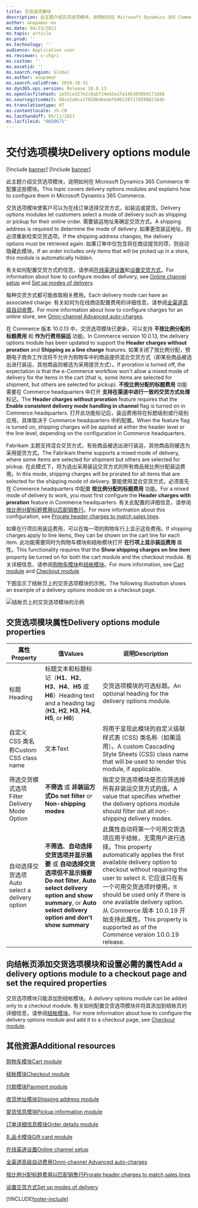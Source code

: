 ```yaml
---
title: 交货选项模块
description: 此主题介绍交货选项模块，说明如何在 Microsoft Dynamics 365 Commerce 中配置这些模块。
author: anupamar-ms
ms.date: 04/23/2021
ms.topic: article
ms.prod: ''
ms.technology: ''
audience: Application user
ms.reviewer: v-chgri
ms.custom: ''
ms.assetid: ''
ms.search.region: Global
ms.author: anupamar
ms.search.validFrom: 2019-10-31
ms.dyn365.ops.version: Release 10.0.13
ms.openlocfilehash: 1e55ce327e2c8ab714eb5e2fa14b3830b9171688
ms.sourcegitcommit: 08ce2a9ca1f02064beabfb9b228717d39882164b
ms.translationtype: HT
ms.contentlocale: zh-CN
ms.lasthandoff: 05/11/2021
ms.locfileid: "6020671"
---
```

# <a name="delivery-options-module"></a><span data-ttu-id="a0749-103">交付选项模块</span><span class="sxs-lookup"><span data-stu-id="a0749-103">Delivery options module</span></span>

[!include [banner](includes/banner.md)]
[!include [banner](includes/preview-banner.md)]

<span data-ttu-id="a0749-104">此主题介绍交货选项模块，说明如何在 Microsoft Dynamics 365 Commerce 中配置这些模块。</span><span class="sxs-lookup"><span data-stu-id="a0749-104">This topic covers delivery options modules and explains how to configure them in Microsoft Dynamics 365 Commerce.</span></span>

<span data-ttu-id="a0749-105">交货选项模块使客户可以为在线订单选择交货方式，如装运或提货。</span><span class="sxs-lookup"><span data-stu-id="a0749-105">Delivery options modules let customers select a mode of delivery such as shipping or pickup for their online order.</span></span> <span data-ttu-id="a0749-106">需要装运地址来确定交货方式。</span><span class="sxs-lookup"><span data-stu-id="a0749-106">A shipping address is required to determine the mode of delivery.</span></span> <span data-ttu-id="a0749-107">如果更改装运地址，则必须重新检索交货选项。</span><span class="sxs-lookup"><span data-stu-id="a0749-107">If the shipping address changes, the delivery options must be retrieved again.</span></span> <span data-ttu-id="a0749-108">如果订单中仅包含将在商店提货的项，则自动隐藏此模块。</span><span class="sxs-lookup"><span data-stu-id="a0749-108">If an order includes only items that will be picked up in a store, this module is automatically hidden.</span></span>

<span data-ttu-id="a0749-109">有关如何配置交货方式的信息，请参阅[在线渠道设置](channel-setup-online.md)和[设置交货方式](/dynamicsax-2012/appuser-itpro/set-up-modes-of-delivery)。</span><span class="sxs-lookup"><span data-stu-id="a0749-109">For information about how to configure modes of delivery, see [Online channel setup](channel-setup-online.md) and [Set up modes of delivery](/dynamicsax-2012/appuser-itpro/set-up-modes-of-delivery).</span></span>

<span data-ttu-id="a0749-110">每种交货方式都可能收取相关费用。</span><span class="sxs-lookup"><span data-stu-id="a0749-110">Each delivery mode can have an associated charge.</span></span> <span data-ttu-id="a0749-111">有关如何为在线商店配置费用的详细信息，请参阅[全渠道高级自动收费](omni-auto-charges.md)。</span><span class="sxs-lookup"><span data-stu-id="a0749-111">For more information about how to configure charges for an online store, see [Omni-channel Advanced auto-charges](omni-auto-charges.md).</span></span>

<span data-ttu-id="a0749-112">在 Commerce 版本 10.0.13 中，交货选项模块已更新，可以支持 **不按比例分配的标题费用** 和 **作为行费用装运** 功能。</span><span class="sxs-lookup"><span data-stu-id="a0749-112">In Commerce version 10.0.13, the delivery options module has been updated to support the **Header charges without proration** and **Shipping as a line charge** features.</span></span> <span data-ttu-id="a0749-113">如果关闭了按比例分配，预期电子商务工作流将不允许为购物车中的商品提供混合交货方式（即某些商品被选出进行装运，其他商品则被选为采用提货方式）。</span><span class="sxs-lookup"><span data-stu-id="a0749-113">If proration is turned off, the expectation is that the e-Commerce workflow won't allow a mixed mode of delivery for the items in the cart (that is, some items are selected for shipment, but others are selected for pickup).</span></span> <span data-ttu-id="a0749-114">**不按比例分配的标题费用** 功能需要在 Commerce headquarters 中打开 **支持在渠道中进行一致的交货方式处理** 标记。</span><span class="sxs-lookup"><span data-stu-id="a0749-114">The **Header charges without proration** feature requires that the **Enable consistent delivery mode handling in channel** flag is turned on in Commerce headquarters.</span></span> <span data-ttu-id="a0749-115">打开此功能标记后，装运费用将在标题级别或行级别应用，具体取决于 Commerce headquarters 中的配置。</span><span class="sxs-lookup"><span data-stu-id="a0749-115">When the feature flag is turned on, shipping charges will be applied at either the header level or the line level, depending on the configuration in Commerce headquarters.</span></span>

<span data-ttu-id="a0749-116">Fabrikam 主题支持混合交货方式，有些商品被选出进行装运，其他商品则被选为采用提货方式。</span><span class="sxs-lookup"><span data-stu-id="a0749-116">The Fabrikam theme supports a mixed mode of delivery, where some items are selected for shipment but others are selected for pickup.</span></span> <span data-ttu-id="a0749-117">在此模式下，将为选出采用装运交货方式的所有商品按比例分配装运费用。</span><span class="sxs-lookup"><span data-stu-id="a0749-117">In this mode, shipping charges will be prorated for all items that are selected for the shipping mode of delivery.</span></span> <span data-ttu-id="a0749-118">要能使用混合交货方式，必须首先在 Commerce headquarters 中配置 **按比例分配的标题费用** 功能。</span><span class="sxs-lookup"><span data-stu-id="a0749-118">For a mixed mode of delivery to work, you must first configure the **Header charges with proration** feature in Commerce headquarters.</span></span> <span data-ttu-id="a0749-119">有关此配置的详细信息，请参阅[按比例分配标题费用以匹配销售行](pro-rate-charges-matching-lines.md)。</span><span class="sxs-lookup"><span data-stu-id="a0749-119">For more information about this configuration, see [Prorate header charges to match sales lines](pro-rate-charges-matching-lines.md).</span></span>

<span data-ttu-id="a0749-120">如果在行项应用装运费用，可以在每一项的购物车行上显示这些费用。</span><span class="sxs-lookup"><span data-stu-id="a0749-120">If shipping charges apply to line items, they can be shown on the cart line for each item.</span></span> <span data-ttu-id="a0749-121">此功能需要同时为购物车模块和结帐模块打开 **在行项上显示装运费用** 属性。</span><span class="sxs-lookup"><span data-stu-id="a0749-121">This functionality requires that the **Show shipping charges on line item** property be turned on for both the cart module and the checkout module.</span></span> <span data-ttu-id="a0749-122">有关详细信息，请参阅[购物车模块](add-cart-module.md)和[结帐模块](add-checkout-module.md)。</span><span class="sxs-lookup"><span data-stu-id="a0749-122">For more information, see [Cart module](add-cart-module.md) and [Checkout module](add-checkout-module.md).</span></span>

<span data-ttu-id="a0749-123">下图显示了结帐页上的交货选项模块的示例。</span><span class="sxs-lookup"><span data-stu-id="a0749-123">The following illustration shows an example of a delivery options module on a checkout page.</span></span>

![结帐页上的交货选项模块的示例](./media/ecommerce-deliveryoptions.PNG)

## <a name="delivery-options-module-properties"></a><span data-ttu-id="a0749-125">交货选项模块属性</span><span class="sxs-lookup"><span data-stu-id="a0749-125">Delivery options module properties</span></span>

| <span data-ttu-id="a0749-126">属性</span><span class="sxs-lookup"><span data-stu-id="a0749-126">Property</span></span> | <span data-ttu-id="a0749-127">值</span><span class="sxs-lookup"><span data-stu-id="a0749-127">Values</span></span> | <span data-ttu-id="a0749-128">说明</span><span class="sxs-lookup"><span data-stu-id="a0749-128">Description</span></span> |
|----------|--------|-------------|
| <span data-ttu-id="a0749-129">标题</span><span class="sxs-lookup"><span data-stu-id="a0749-129">Heading</span></span> | <span data-ttu-id="a0749-130">标题文本和标题标记（**H1**、**H2**、**H3**、**H4**、**H5** 或 **H6**）</span><span class="sxs-lookup"><span data-stu-id="a0749-130">Heading text and a heading tag (**H1**, **H2**, **H3**, **H4**, **H5**, or **H6**)</span></span> | <span data-ttu-id="a0749-131">交货选项模块的可选标题。</span><span class="sxs-lookup"><span data-stu-id="a0749-131">An optional heading for the delivery options module.</span></span> |
| <span data-ttu-id="a0749-132">自定义 CSS 类名称</span><span class="sxs-lookup"><span data-stu-id="a0749-132">Custom CSS class name</span></span> | <span data-ttu-id="a0749-133">文本</span><span class="sxs-lookup"><span data-stu-id="a0749-133">Text</span></span> | <span data-ttu-id="a0749-134">将用于呈现此模块的自定义级联样式表 (CSS) 类名称（如果适用）。</span><span class="sxs-lookup"><span data-stu-id="a0749-134">A custom Cascading Style Sheets (CSS) class name that will be used to render this module, if applicable.</span></span> |
| <span data-ttu-id="a0749-135">筛选交货模式选项</span><span class="sxs-lookup"><span data-stu-id="a0749-135">Filter Delivery Mode Option</span></span> | <span data-ttu-id="a0749-136">**不筛选** 或 **非装运方式**</span><span class="sxs-lookup"><span data-stu-id="a0749-136">**Do not filter** or **Non-shipping modes**</span></span> | <span data-ttu-id="a0749-137">指定交货选项模块是否应筛选掉所有非装运交货方式的值。</span><span class="sxs-lookup"><span data-stu-id="a0749-137">A value that specifies whether the delivery options module should filter out all non-shipping delivery modes.</span></span> |
| <span data-ttu-id="a0749-138">自动选择交货选项</span><span class="sxs-lookup"><span data-stu-id="a0749-138">Auto select a delivery option</span></span> | <span data-ttu-id="a0749-139">**不筛选**、**自动选择交货选项并显示摘要** 或 **自动选择交货选项但不显示摘要**</span><span class="sxs-lookup"><span data-stu-id="a0749-139">**Do not filter**, **Auto select delivery option and show summary**, or **Auto select delivery option and don't show summary**</span></span> | <span data-ttu-id="a0749-140">此属性自动将第一个可用交货选项应用于结帐，无需用户进行选择。</span><span class="sxs-lookup"><span data-stu-id="a0749-140">This property automatically applies the first available delivery option to checkout without requiring the user to select it.</span></span> <span data-ttu-id="a0749-141">它应该只在有一个可用交货选项时使用。</span><span class="sxs-lookup"><span data-stu-id="a0749-141">It should be used only if there is one available delivery option.</span></span> <span data-ttu-id="a0749-142">从 Commerce 版本 10.0.19 开始支持此属性。</span><span class="sxs-lookup"><span data-stu-id="a0749-142">This property is supported as of the Commerce version 10.0.19 release.</span></span> |

## <a name="add-a-delivery-options-module-to-a-checkout-page-and-set-the-required-properties"></a><span data-ttu-id="a0749-143">向结帐页添加交货选项模块和设置必需的属性</span><span class="sxs-lookup"><span data-stu-id="a0749-143">Add a delivery options module to a checkout page and set the required properties</span></span>

<span data-ttu-id="a0749-144">交货选项模块只能添加到结帐模块。</span><span class="sxs-lookup"><span data-stu-id="a0749-144">A delivery options module can be added only to a checkout module.</span></span> <span data-ttu-id="a0749-145">有关如何配置交货选项模块并将其添加到结帐页的详细信息，请参阅[结帐模块](add-checkout-module.md)。</span><span class="sxs-lookup"><span data-stu-id="a0749-145">For more information about how to configure the delivery options module and add it to a checkout page, see [Checkout module](add-checkout-module.md).</span></span>

## <a name="additional-resources"></a><span data-ttu-id="a0749-146">其他资源</span><span class="sxs-lookup"><span data-stu-id="a0749-146">Additional resources</span></span>

[<span data-ttu-id="a0749-147">购物车模块</span><span class="sxs-lookup"><span data-stu-id="a0749-147">Cart module</span></span>](add-cart-module.md)

[<span data-ttu-id="a0749-148">结帐模块</span><span class="sxs-lookup"><span data-stu-id="a0749-148">Checkout module</span></span>](add-checkout-module.md)

[<span data-ttu-id="a0749-149">付款模块</span><span class="sxs-lookup"><span data-stu-id="a0749-149">Payment module</span></span>](payment-module.md)

[<span data-ttu-id="a0749-150">收货地址模块</span><span class="sxs-lookup"><span data-stu-id="a0749-150">Shipping address module</span></span>](ship-address-module.md)

[<span data-ttu-id="a0749-151">提货信息模块</span><span class="sxs-lookup"><span data-stu-id="a0749-151">Pickup information module</span></span>](pickup-info-module.md)

[<span data-ttu-id="a0749-152">订单详细信息模块</span><span class="sxs-lookup"><span data-stu-id="a0749-152">Order details module</span></span>](order-confirmation-module.md)

[<span data-ttu-id="a0749-153">礼品卡模块</span><span class="sxs-lookup"><span data-stu-id="a0749-153">Gift card module</span></span>](add-giftcard.md)

[<span data-ttu-id="a0749-154">在线渠道设置</span><span class="sxs-lookup"><span data-stu-id="a0749-154">Online channel setup</span></span>](channel-setup-online.md)

[<span data-ttu-id="a0749-155">全渠道高级自动费用</span><span class="sxs-lookup"><span data-stu-id="a0749-155">Omni-channel Advanced auto-charges</span></span>](omni-auto-charges.md)

[<span data-ttu-id="a0749-156">按比例分配标题费用以匹配销售行</span><span class="sxs-lookup"><span data-stu-id="a0749-156">Prorate header charges to match sales lines</span></span>](pro-rate-charges-matching-lines.md)

[<span data-ttu-id="a0749-157">设置交货方式</span><span class="sxs-lookup"><span data-stu-id="a0749-157">Set up modes of delivery</span></span>](/dynamicsax-2012/appuser-itpro/set-up-modes-of-delivery)


[!INCLUDE[footer-include](../includes/footer-banner.md)]
